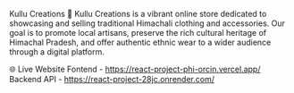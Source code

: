 Kullu Creations 🧵
Kullu Creations is a vibrant online store dedicated to showcasing and selling traditional Himachali clothing and accessories.
Our goal is to promote local artisans, preserve the rich cultural heritage of Himachal Pradesh, and offer authentic ethnic
wear to a wider audience through a digital platform.

🌐 Live Website
Fontend - https://react-project-phi-orcin.vercel.app/
Backend API - https://react-project-28jc.onrender.com/
